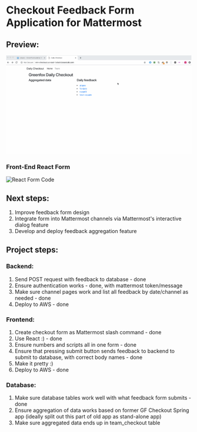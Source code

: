 # Checkout Feedback Form Application for Mattermost 

## Preview:
![Feedback Form App](./checkout.gif)

### Front-End React Form
![React Form Code]("https://github.com/green-fox-academy/mm-checkout-frontend")

## Next steps:
1. Improve feedback form design 
2. Integrate form into Mattermost channels via Mattermost's interactive dialog feature
3. Develop and deploy feedback aggregation feature

## Project steps:

### Backend: 
1. Send POST request with feedback to database - done
2. Ensure authentication works - done, with mattermost token/message
3. Make sure channel pages work and list all feedback by date/channel as needed - done
4. Deploy to AWS - done

### Frontend: 
1. Create checkout form as Mattermost slash command - done
2. Use React :) - done
3. Ensure numbers and scripts all in one form - done
4. Ensure that pressing submit button sends feedback to backend to submit to database, with correct body names - done
5. Make it pretty :) 
6. Deploy to AWS - done

### Database: 
1. Make sure database tables work well with what feedback form submits - done
2. Ensure aggregation of data works based on former GF Checkout Spring app (ideally split out this part of old app as stand-alone app)
3. Make sure aggregated data ends up in team_checkout table 
